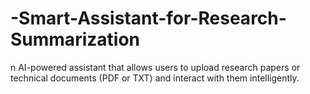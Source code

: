 # -Smart-Assistant-for-Research-Summarization
n AI-powered assistant that allows users to upload research papers or technical documents (PDF or TXT) and interact with them intelligently. 
